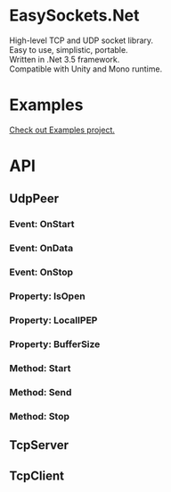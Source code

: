 # EasySockets.Net

High-level TCP and UDP socket library.\
Easy to use, simplistic, portable.\
Written in .Net 3.5 framework.\
Compatible with Unity and Mono runtime.

# Examples

[Check out Examples project.](EasySockets.Examples)

# API

## UdpPeer

### Event: OnStart

### Event: OnData

### Event: OnStop

### Property: IsOpen

### Property: LocalIPEP

### Property: BufferSize

### Method: Start

### Method: Send

### Method: Stop

## TcpServer

## TcpClient
